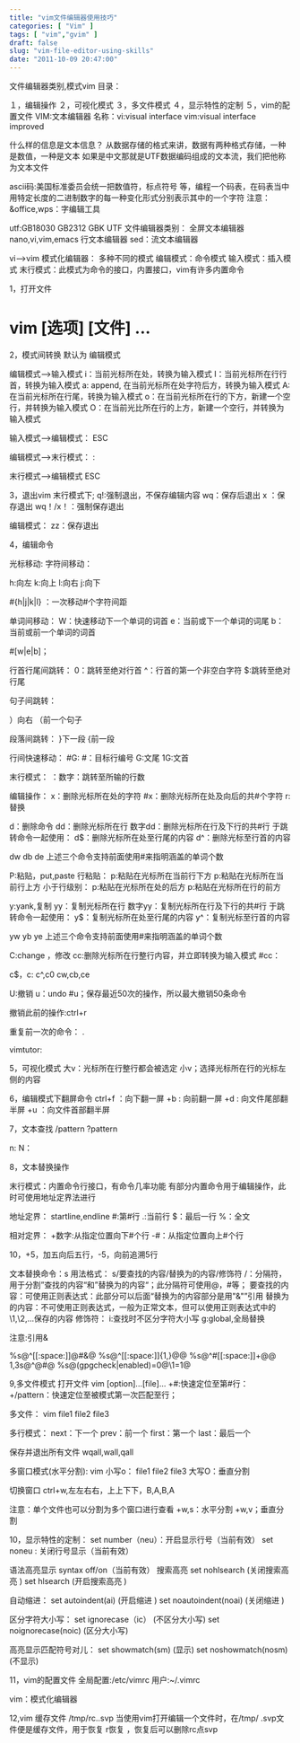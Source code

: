 ```yaml
---
title: "vim文件编辑器使用技巧"
categories: [ "Vim" ]
tags: [ "vim","gvim" ]
draft: false
slug: "vim-file-editor-using-skills"
date: "2011-10-09 20:47:00"
---
```


文件编辑器类别,模式vim
目录：

１，编辑操作
２，可视化模式
３，多文件模式
４，显示特性的定制
５，vim的配置文件
VIM:文本编辑器
名称：vi:visual interface
vim:visual interface improved


<!--more-->


什么样的信息是文本信息？
从数据存储的格式来讲，数据有两种格式存储，一种是数值，一种是文本
如果是中文那就是UTF数据编码组成的文本流，我们把他称为文本文件

ascii码:美国标准委员会统一把数值符，标点符号 等，编程一个码表，在码表当中用特定长度的二进制数字的每一种变化形式分别表示其中的一个字符
注意：&office,wps：字编辑工具

utf:GB18030
GB2312
GBK
UTF
文件编辑器类别：
全屏文本编辑器
nano,vi,vim,emacs
行文本编辑器
sed：流文本编辑器

vi-->vim
模式化编辑器：
多种不同的模式
编辑模式：命令模式
输入模式：插入模式
末行模式：此模式为命令的接口，内置接口，vim有许多内置命令

1，打开文件
# vim [选项] [文件] ...
2，模式间转换
默认为 编辑模式

编辑模式-->输入模式
i：当前光标所在处，转换为输入模式
I：当前光标所在行行首，转换为输入模式
a: append, 在当前光标所在处字符后方，转换为输入模式
A: 在当前光标所在行尾，转换为输入模式
o：在当前光标所在行的下方，新建一个空行，并转换为输入模式
O：在当前光比所在行的上方，新建一个空行，并转换为输入模式

输入模式-->编辑模式：
ESC

编辑模式-->末行模式：
:

末行模式-->编辑模式
ESC

3，退出vim
末行模式下;
q!:强制退出，不保存编辑内容
wq：保存后退出
x ：保存退出
wq！/x！：强制保存退出

编辑模式：
zz：保存退出

4，编辑命令

光标移动:
字符间移动：

h:向左
k:向上
l:向右
j:向下

#{h|j|k|l} ：一次移动#个字符间距

单词间移动：
W：快速移动下一个单词的词首
e：当前或下一个单词的词尾
b：当前或前一个单词的词首

#[w|e|b]；

行首行尾间跳转：
0：跳转至绝对行首
^：行首的第一个非空白字符
$:跳转至绝对行尾

句子间跳转：

）向右
（前一个句子

段落间跳转：
}下一段
{前一段

行间快速移动：
#G:
#：目标行编号
G:文尾
1G:文首

末行模式：
：数字：跳转至所输的行数

编辑操作：
x：删除光标所在处的字符
#x：删除光标所在处及向后的共#个字符
r:替换

d：删除命令
dd：删除光标所在行
数字dd：删除光标所在行及下行的共#行
于跳转命令一起使用：
d$：删除光标所在处至行尾的内容
d^：删除光标至行首的内容

dw
db
de
上述三个命令支持前面使用#来指明涵盖的单词个数

P:粘贴，put,paste
行粘贴：
p:粘贴在光标所在当前行下方
p:粘贴在光标所在当前行上方
小于行级别：
p:粘贴在光标所在处的后方
p:粘贴在光标所在行的前方

y:yank,复制
yy：复制光标所在行
数字yy：复制光标所在行及下行的共#行
于跳转命令一起使用：
y$：复制光标所在处至行尾的内容
y^：复制光标至行首的内容

yw
yb
ye
上述三个命令支持前面使用#来指明涵盖的单词个数

C:change ，修改
cc:删除光标所在行整行内容，并立即转换为输入模式
#cc：

c$，c:
c^,c0
cw,cb,ce

U:撤销
u：undo
#u；保存最近50次的操作，所以最大撤销50条命令

撤销此前的操作:ctrl+r

重复前一次的命令：
.

vimtutor:

5，可视化模式
大v：光标所在行整行都会被选定
小v；选择光标所在行的光标左侧的内容

6，编辑模式下翻屏命令
ctrl+f ：向下翻一屏
+b : 向前翻一屏
+d : 向文件尾部翻半屏
+u ：向文件首部翻半屏

7，文本查找
/pattern
?pattern

n:
N：

8，文本替换操作

末行模式：内置命令行接口，有命令几率功能
有部分内置命令用于编辑操作，此时可使用地址定界法进行

地址定界：
startline,endline
#:第#行
.:当前行
$：最后一行
%：全文

相对定界：
+数字:从指定位置向下#个行
-#：从指定位置向上#个行

10，+5，加五向后五行，-5，向前追溯5行

文本替换命令：s
用法格式： s/要查找的内容/替换为的内容/修饰符
/：分隔符，用于分割”查找的内容“和”替换为的内容“；此分隔符可使用@，#等；
要查找的内容：可使用正则表达式：此部分可以后面“替换为的内容部分是用"&"”引用
替换为的内容：不可使用正则表达式，一般为正常文本，但可以使用正则表达式中的\1,\2,...保存的内容
修饰符：
i:查找时不区分字符大小写
g:global,全局替换

注意:引用&

%s@^[[:space:]]@#&@
%s@^[[:space:]]{1,\}@@
%s@^#[[:space:]]\+@@
1,3s@^@#@
%s@\(gpgcheck\|enabled\)=0@\1=1@

9,多文件模式
打开文件
vim [option]...[file]...
+#:快速定位至第#行：
+/pattern：快速定位至被模式第一次匹配至行；

多文件：
vim file1 file2 file3

多行模式：
next：下一个
prev：前一个
first：第一个
last：最后一个

保存并退出所有文件
wqall,wall,qall

多窗口模式(水平分割):
vim 小写o： file1 file2 file3
大写O：垂直分割

切换窗口
ctrl+w,左左右右，上上下下，B,A,B,A

注意：单个文件也可以分割为多个窗口进行查看
+w,s：水平分割
+w,v；垂直分割

10，显示特性的定制：
set number（neu）：开启显示行号（当前有效）
set noneu : 关闭行号显示（当前有效）

语法高亮显示
syntax off/on（当前有效）
搜索高亮
set nohlsearch (关闭搜索高亮 )
set hlsearch (开启搜索高亮 )

自动缩进：
set autoindent(ai) (开启缩进 )
set noautoindent(noai) (关闭缩进 )

区分字符大小写：
set ignorecase（ic） (不区分大小写)
set noignorecase(noic) (区分大小写)

高亮显示匹配符号对儿：
set showmatch(sm) (显示)
set noshowmatch(nosm) (不显示)

11，vim的配置文件
全局配置:/etc/vimrc
用户:~/.vimrc

vim：模式化编辑器

12,vim 缓存文件 /tmp/rc..svp
当使用vim打开编辑一个文件时，在/tmp/ .svp文件便是缓存文件，用于恢复
r恢复 ，恢复后可以删除rc点svp